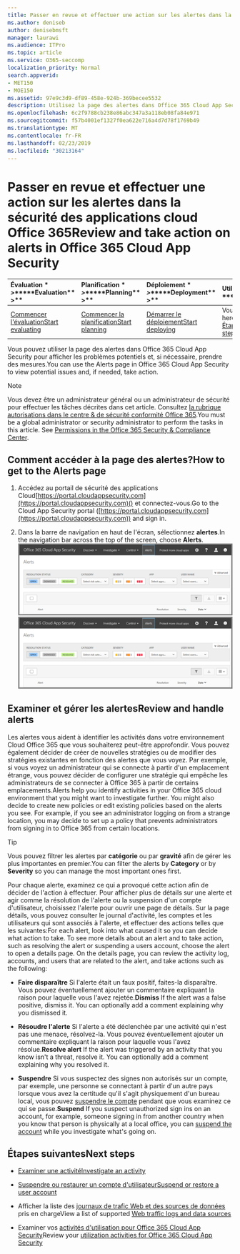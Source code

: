 ```yaml
---
title: Passer en revue et effectuer une action sur les alertes dans la sécurité des applications cloud Office 365
ms.author: deniseb
author: denisebmsft
manager: laurawi
ms.audience: ITPro
ms.topic: article
ms.service: O365-seccomp
localization_priority: Normal
search.appverid:
- MET150
- MOE150
ms.assetid: 97e9c3d9-df89-458e-924b-369becee5532
description: Utilisez la page des alertes dans Office 365 Cloud App Security pour afficher les problèmes potentiels et prendre des mesures. Vous pouvez ignorer ou résoudre les alertes et, si nécessaire, suspendre un compte d'utilisateur.
ms.openlocfilehash: 6c2f9788cb238e86abc347a3a118eb08fa84e971
ms.sourcegitcommit: f57b4001ef1327f0ea622e716a4d7d78f1769b49
ms.translationtype: MT
ms.contentlocale: fr-FR
ms.lasthandoff: 02/23/2019
ms.locfileid: "30213164"
---
```

# <a name="review-and-take-action-on-alerts-in-office-365-cloud-app-security"></a><span data-ttu-id="60971-104">Passer en revue et effectuer une action sur les alertes dans la sécurité des applications cloud Office 365</span><span class="sxs-lookup"><span data-stu-id="60971-104">Review and take action on alerts in Office 365 Cloud App Security</span></span>
  
|<span data-ttu-id="60971-105">Évaluation \* *\>*\*</span><span class="sxs-lookup"><span data-stu-id="60971-105">\*\*\*\*Evaluation\*\* \>\*\*</span></span>|<span data-ttu-id="60971-106">Planification \* *\>*\*</span><span class="sxs-lookup"><span data-stu-id="60971-106">\*\*\*\*Planning\*\* \>\*\*</span></span>|<span data-ttu-id="60971-107">Déploiement \* *\>*\*</span><span class="sxs-lookup"><span data-stu-id="60971-107">\*\*\*\*Deployment\*\* \>\*\*</span></span>|<span data-ttu-id="60971-108">Utilisation \* \* \* \*</span><span class="sxs-lookup"><span data-stu-id="60971-108">\*\*\*\*Utilization\*\*\*\*</span></span>|
|:-----|:-----|:-----|:-----|
|[<span data-ttu-id="60971-109">Commencer l'évaluation</span><span class="sxs-lookup"><span data-stu-id="60971-109">Start evaluating</span></span>](office-365-cas-overview.md) <br/> |[<span data-ttu-id="60971-110">Commencer la planification</span><span class="sxs-lookup"><span data-stu-id="60971-110">Start planning</span></span>](get-ready-for-office-365-cas.md) <br/> |[<span data-ttu-id="60971-111">Démarrer le déploiement</span><span class="sxs-lookup"><span data-stu-id="60971-111">Start deploying</span></span>](turn-on-office-365-cas.md) <br/> |<span data-ttu-id="60971-112">Vous êtes là!</span><span class="sxs-lookup"><span data-stu-id="60971-112">You are here!</span></span>  <br/> [<span data-ttu-id="60971-113">Étapes suivantes</span><span class="sxs-lookup"><span data-stu-id="60971-113">Next steps</span></span>](#next-steps) <br/> |
   
<span data-ttu-id="60971-114">Vous pouvez utiliser la page des alertes dans Office 365 Cloud App Security pour afficher les problèmes potentiels et, si nécessaire, prendre des mesures.</span><span class="sxs-lookup"><span data-stu-id="60971-114">You can use the Alerts page in Office 365 Cloud App Security to view potential issues and, if needed, take action.</span></span>
  
> [!NOTE]
> <span data-ttu-id="60971-p102">Vous devez être un administrateur général ou un administrateur de sécurité pour effectuer les tâches décrites dans cet article. Consultez [la rubrique autorisations dans le centre &amp; de sécurité conformité Office 365](permissions-in-the-security-and-compliance-center.md).</span><span class="sxs-lookup"><span data-stu-id="60971-p102">You must be a global administrator or security administrator to perform the tasks in this article. See [Permissions in the Office 365 Security &amp; Compliance Center](permissions-in-the-security-and-compliance-center.md).</span></span> 
  
## <a name="how-to-get-to-the-alerts-page"></a><span data-ttu-id="60971-117">Comment accéder à la page des alertes?</span><span class="sxs-lookup"><span data-stu-id="60971-117">How to get to the Alerts page</span></span>

1. <span data-ttu-id="60971-118">Accédez au portail de sécurité des applications Cloud[https://portal.cloudappsecurity.com](https://portal.cloudappsecurity.com)() et connectez-vous.</span><span class="sxs-lookup"><span data-stu-id="60971-118">Go to the Cloud App Security portal ([https://portal.cloudappsecurity.com](https://portal.cloudappsecurity.com)) and sign in.</span></span>
  
2. <span data-ttu-id="60971-119">Dans la barre de navigation en haut de l'écran, sélectionnez **alertes**.</span><span class="sxs-lookup"><span data-stu-id="60971-119">In the navigation bar across the top of the screen, choose **Alerts**.</span></span><br/><span data-ttu-id="60971-120">![Sur la page alertes, vous pouvez voir les alertes déclenchées et toutes les actions entreprises.](media/3b53d4c9-4b13-435d-8547-8c0f9ae6b914.png)</span><span class="sxs-lookup"><span data-stu-id="60971-120">![On the Alerts page, you can see alerts that were triggered and any actions taken.](media/3b53d4c9-4b13-435d-8547-8c0f9ae6b914.png)</span></span>
  
## <a name="review-and-handle-alerts"></a><span data-ttu-id="60971-121">Examiner et gérer les alertes</span><span class="sxs-lookup"><span data-stu-id="60971-121">Review and handle alerts</span></span>

<span data-ttu-id="60971-p103">Les alertes vous aident à identifier les activités dans votre environnement Cloud Office 365 que vous souhaiterez peut-être approfondir. Vous pouvez également décider de créer de nouvelles stratégies ou de modifier des stratégies existantes en fonction des alertes que vous voyez. Par exemple, si vous voyez un administrateur qui se connecte à partir d'un emplacement étrange, vous pouvez décider de configurer une stratégie qui empêche les administrateurs de se connecter à Office 365 à partir de certains emplacements.</span><span class="sxs-lookup"><span data-stu-id="60971-p103">Alerts help you identify activities in your Office 365 cloud environment that you might want to investigate further. You might also decide to create new policies or edit existing policies based on the alerts you see. For example, if you see an administrator logging on from a strange location, you may decide to set up a policy that prevents administrators from signing in to Office 365 from certain locations.</span></span>
  
> [!TIP]
> <span data-ttu-id="60971-125">Vous pouvez filtrer les alertes par **catégorie** ou par **gravité** afin de gérer les plus importantes en premier.</span><span class="sxs-lookup"><span data-stu-id="60971-125">You can filter the alerts by **Category** or by **Severity** so you can manage the most important ones first.</span></span> 
  
<span data-ttu-id="60971-p104">Pour chaque alerte, examinez ce qui a provoqué cette action afin de décider de l'action à effectuer. Pour afficher plus de détails sur une alerte et agir comme la résolution de l'alerte ou la suspension d'un compte d'utilisateur, choisissez l'alerte pour ouvrir une page de détails. Sur la page détails, vous pouvez consulter le journal d'activité, les comptes et les utilisateurs qui sont associés à l'alerte, et effectuer des actions telles que les suivantes:</span><span class="sxs-lookup"><span data-stu-id="60971-p104">For each alert, look into what caused it so you can decide what action to take. To see more details about an alert and to take action, such as resolving the alert or suspending a users account, choose the alert to open a details page. On the details page, you can review the activity log, accounts, and users that are related to the alert, and take actions such as the following:</span></span>
  
- <span data-ttu-id="60971-p105">**Faire disparaître** Si l'alerte était un faux positif, faites-la disparaître. Vous pouvez éventuellement ajouter un commentaire expliquant la raison pour laquelle vous l'avez rejetée.</span><span class="sxs-lookup"><span data-stu-id="60971-p105">**Dismiss** If the alert was a false positive, dismiss it. You can optionally add a comment explaining why you dismissed it.</span></span> 
    
- <span data-ttu-id="60971-p106">**Résoudre l'alerte** Si l'alerte a été déclenchée par une activité qui n'est pas une menace, résolvez-la. Vous pouvez éventuellement ajouter un commentaire expliquant la raison pour laquelle vous l'avez résolue.</span><span class="sxs-lookup"><span data-stu-id="60971-p106">**Resolve alert** If the alert was triggered by an activity that you know isn't a threat, resolve it. You can optionally add a comment explaining why you resolved it.</span></span> 
    
- <span data-ttu-id="60971-133">**Suspendre** Si vous suspectez des signes non autorisés sur un compte, par exemple, une personne se connectant à partir d'un autre pays lorsque vous avez la certitude qu'il s'agit physiquement d'un bureau local, vous pouvez [suspendre le compte](suspend-or-restore-an-account-in-ocas.md) pendant que vous examinez ce qui se passe.</span><span class="sxs-lookup"><span data-stu-id="60971-133">**Suspend** If you suspect unauthorized sign ins on an account, for example, someone signing in from another country when you know that person is physically at a local office, you can [suspend the account](suspend-or-restore-an-account-in-ocas.md) while you investigate what's going on.</span></span> 
    
## <a name="next-steps"></a><span data-ttu-id="60971-134">Étapes suivantes</span><span class="sxs-lookup"><span data-stu-id="60971-134">Next steps</span></span>

- [<span data-ttu-id="60971-135">Examiner une activité</span><span class="sxs-lookup"><span data-stu-id="60971-135">Investigate an activity</span></span>](investigate-an-activity-in-office-365-cas.md)
    
- [<span data-ttu-id="60971-136">Suspendre ou restaurer un compte d'utilisateur</span><span class="sxs-lookup"><span data-stu-id="60971-136">Suspend or restore a user account</span></span>](suspend-or-restore-an-account-in-ocas.md)
    
- <span data-ttu-id="60971-137">Afficher la liste des [journaux de trafic Web et des sources de données](web-traffic-logs-and-data-sources-for-ocas.md) pris en charge</span><span class="sxs-lookup"><span data-stu-id="60971-137">View a list of supported [Web traffic logs and data sources](web-traffic-logs-and-data-sources-for-ocas.md)</span></span>
    
- <span data-ttu-id="60971-138">Examiner vos [activités d'utilisation pour Office 365 Cloud App Security](utilization-activities-for-ocas.md)</span><span class="sxs-lookup"><span data-stu-id="60971-138">Review your [utilization activities for Office 365 Cloud App Security](utilization-activities-for-ocas.md)</span></span>
    

